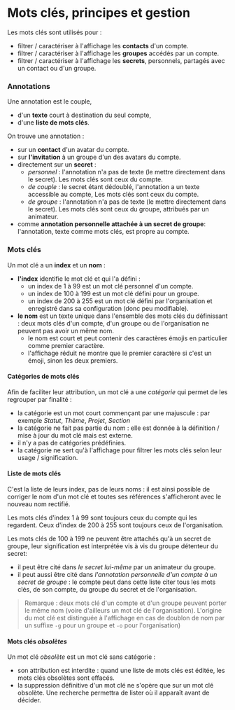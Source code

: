 # Mots clés, principes et gestion

Les mots clés sont utilisés pour :
- filtrer / caractériser à l'affichage les **contacts** d'un compte.
- filtrer / caractériser à l'affichage les **groupes** accédés par un compte.
- filtrer / caractériser à l'affichage les **secrets**, personnels, partagés avec un contact ou d'un groupe.

### Annotations
Une annotation est le couple,
- d'un **texte** court à destination du seul compte, 
- d'une **liste de mots clés**.

On trouve une annotation :
- sur un **contact** d'un avatar du compte.
- sur **l'invitation** à un groupe d'un des avatars du compte.
- directement sur un **secret** :
  - _personnel_ : l'annotation n'a pas de texte (le mettre directement dans le secret). Les mots clés sont ceux du compte.
  - _de couple_ : le secret étant dédoublé, l'annotation a un texte accessible au compte, Les mots clés sont ceux du compte.
  - _de groupe_ : l'annotation n'a pas de texte (le mettre directement dans le secret). Les mots clés sont ceux du groupe, attribués par un animateur.
- comme **annotation personnelle attachée à un secret de groupe**: l'annotation, texte comme mots clés, est propre au compte.

### Mots clés
Un mot clé a un **index** et un **nom** :
- **l'index** identifie le mot clé et qui l'a défini :
  - un index de 1 à 99 est un mot clé personnel d'un compte.
  - un index de 100 à 199 est un mot clé défini pour un groupe.
  - un index de 200 à 255 est un mot clé défini par l'organisation et enregistré dans sa configuration (donc peu modifiable).
- **le nom** est un texte unique dans l'ensemble des mots clés du définissant : deux mots clés d'un compte, d'un groupe ou de l'organisation ne peuvent pas avoir un même nom. 
  - le nom est court et peut contenir des caractères émojis en particulier comme premier caractère.
  - l'affichage réduit ne montre que le premier caractère si c'est un émoji, sinon les deux premiers.

#### Catégories de mots clés
Afin de faciliter leur attribution, un mot clé a une _catégorie_ qui permet de les regrouper par finalité :
- la catégorie est un mot court commençant par une majuscule : par exemple _Statut_, _Thème_, _Projet_, _Section_
- la catégorie ne fait pas partie du nom : elle est donnée à la définition / mise à jour du mot clé mais est externe.
- il n'y a pas de catégories prédéfinies.
- la catégorie ne sert qu'à l'affichage pour filtrer les mots clés selon leur usage / signification.

#### Liste de mots clés
C'est la liste de leurs index, pas de leurs noms : il est ainsi possible de corriger le nom d'un mot clé et toutes ses références s'afficheront avec le nouveau nom rectifié.

Les mots clés d'index 1 à 99 sont toujours ceux du compte qui les regardent. Ceux d'index de 200 à 255 sont toujours ceux de l'organisation.

Les mots clés de 100 à 199 ne peuvent être attachés qu'à un secret de groupe, leur signification est interprétée vis à vis du groupe détenteur du secret:
- il peut être cité dans _le secret lui-même_ par un animateur du groupe.
- il peut aussi être cité dans _l'annotation personnelle d'un compte à un secret de groupe_ : le compte peut dans cette liste citer tous les mots clés, de son compte, du groupe du secret et de l'organisation.

>Remarque : deux mots clé d'un compte et d'un groupe peuvent porter le même nom (voire d'ailleurs un mot clé de l'organisation). L'origine du mot clé est distinguée à l'affichage en cas de doublon de nom par un suffixe `-g` pour un groupe et `-o` pour l'organisation)

#### Mots clés _obsolètes_
Un mot clé _obsolète_ est un mot clé sans catégorie :
- son attribution est interdite : quand une liste de mots clés est éditée, les mots clés obsolètes sont effacés.
- la suppression définitive d'un mot clé ne s'opère que sur un mot clé obsolète. Une recherche permettra de lister où il apparaît avant de décider.

